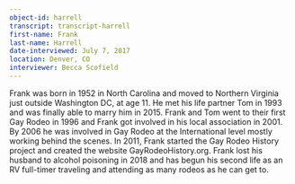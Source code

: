 ```yaml
---
object-id: harrell    
transcript: transcript-harrell
first-name: Frank 
last-name: Harrell
date-interviewed: July 7, 2017
location: Denver, CO
interviewer: Becca Scofield
---
```


Frank was born in 1952  in North Carolina and moved to Northern Virginia just outside Washington DC, at age 11. He met his life partner Tom in 1993 and was finally able to marry him in 2015. Frank and Tom went to their first Gay Rodeo in 1996 and Frank got involved in his local association in 2001. By 2006 he was involved in Gay Rodeo at the International level mostly working behind the scenes.  In 2011, Frank started the Gay Rodeo History project and created the website GayRodeoHistory.org.  Frank lost his husband to alcohol poisoning in 2018 and has begun his second life as an RV full-timer traveling and attending as many rodeos as he can get to.